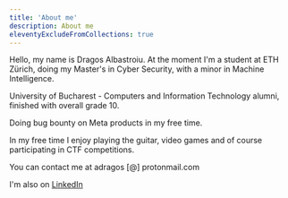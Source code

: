 ```yaml
---
title: 'About me'
description: About me
eleventyExcludeFromCollections: true
---
```


Hello, my name is Dragos Albastroiu. At the moment I'm a student at ETH Zürich, doing my Master's in Cyber Security, with a minor in Machine Intelligence. 

University of Bucharest - Computers and Information Technology alumni, finished with overall grade 10.

Doing bug bounty on Meta products in my free time.

In my free time I enjoy playing the guitar, video games and of course participating in CTF competitions.

You can contact me at adragos [@] protonmail.com

I'm also on [LinkedIn](https://www.linkedin.com/in/dragosalbastroiu/)